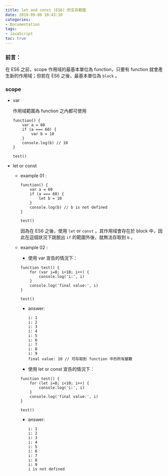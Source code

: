 ```yaml
---
title: let and const (ES6) 的生存範圍
date: 2019-09-08 10:43:10
categories:
- Documentation
tags:
- JavaScript
toc: true
---
```

### 前言：

在 ES6 之前，scope 作用域的最基本單位為 function，只要有 function 就會產生新的作用域；但若在 ES6 之後，最基本單位為 `block` 。

<!-- more -->

### scope

- var

    作用域範圍為 function 之內都可使用

    ```
    function() {
        var a = 60
        if (a === 60) {
            var b = 10 
        }
        console.log(b) // 10
    }

    test() 
    ```

- let or const
    *  example 01 : 

        ```
        function() {
            var a = 60
            if (a === 60) {
                let b = 10 
            }
            console.log(b) // b is not defined
        }

        test() 
        ```

        因為在 ES6 之後，使用 `let` or `const` ，其作用域會存在於 block 中，因此在這個狀況下跳脫出 `if` 的範圍外後，就無法存取到 `b` 。

    *  example 02 :  

        - 使用 var 宣告的情況下：

        ```
        function test() {
            for (var i=0; i<10; i++) {
                console.log('i:', i)
            }
            console.log('final value:', i)
        }

        test()
        ```

        * answer: 
            ```
            i: 1
            i: 2
            i: 3
            i: 4
            i: 5
            i: 6
            i: 7
            i: 8
            i: 9
            final value: 10 // 可存取到 function 中的所有變數
            ```

        - 使用 let or const 宣告的情況下：
        ```
        function test() {
            for (let i=0; i<10; i++) {
                console.log('i:', i)
            }
            console.log('final value:', i)
        }

        test()
        ```

        * answer: 
            ```
            i: 1
            i: 2
            i: 3
            i: 4
            i: 5
            i: 6
            i: 7
            i: 8
            i: 9
            i is not defined
            ```
